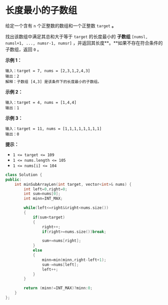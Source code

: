 # 长度最小的子数组



给定一个含有 `n` 个正整数的数组和一个正整数 `target` **。**

找出该数组中满足其总和大于等于 `target` 的长度最小的 **子数组** `[numsl, numsl+1, ..., numsr-1, numsr]` ，并返回其长度**。**如果不存在符合条件的子数组，返回 `0` 。

 

**示例 1：**

```
输入：target = 7, nums = [2,3,1,2,4,3]
输出：2
解释：子数组 [4,3] 是该条件下的长度最小的子数组。
```

**示例 2：**

```
输入：target = 4, nums = [1,4,4]
输出：1
```

**示例 3：**

```
输入：target = 11, nums = [1,1,1,1,1,1,1,1]
输出：0
```

 

**提示：**

- `1 <= target <= 109`
- `1 <= nums.length <= 105`
- `1 <= nums[i] <= 104`

 

```c++
class Solution {
public:
    int minSubArrayLen(int target, vector<int>& nums) {
        int left=0,right=0;
        int sum=nums[0];
        int minn=INT_MAX;

        while(left<=right&&right<nums.size())
        {
            if(sum<target)
            {
                right++;
                if(right>=nums.size())break;

                sum+=nums[right];
            }
            else
            {
                minn=min(minn,right-left+1);
                sum-=nums[left];
                left++;
            }
        }

        return (minn!=INT_MAX)?minn:0;
    }
};
```

